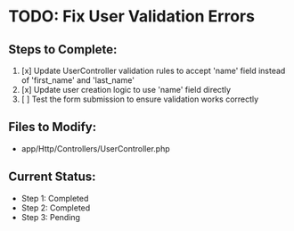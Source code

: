 # TODO: Fix User Validation Errors

## Steps to Complete:
1. [x] Update UserController validation rules to accept 'name' field instead of 'first_name' and 'last_name'
2. [x] Update user creation logic to use 'name' field directly
3. [ ] Test the form submission to ensure validation works correctly

## Files to Modify:
- app/Http/Controllers/UserController.php

## Current Status:
- Step 1: Completed
- Step 2: Completed
- Step 3: Pending
